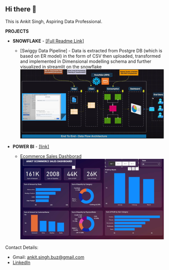 ## Hi there 👋
This is Ankit Singh, Aspiring Data Professional.

**PROJECTS**
   - **SNOWFLAKE** - [[Full Readme Link]](https://github.com/codeSavvy-ln/Snowflake/tree/main/Swiggy%20Data%20Pipeline)
      - [Swiggy Data Pipeline] - Data is extracted from Postgre DB (which is based on ER model) in the form of CSV then uploaded, transformed and implemented in Dimensional modelling schema and further visualized in streamlit on the snowflake
       ![logo](https://github.com/codeSavvy-ln/Snowflake/blob/main/Swiggy%20Data%20Pipeline/End-to-End%20data%20flow%20architecture.png)


  - **POWER BI** - [[link]](https://github.com/codeSavvy-ln/Power-BI/tree/main)
     - [Ecommerce Sales Dashborad](https://github.com/codeSavvy-ln/Power-BI/tree/main/Ankit%20Ecommerce%20Sales%20Dashboard%20Project) 
        ![logo](https://github.com/codeSavvy-ln/Power-BI/blob/6e9bbf99ca732d203a88f9b4abd4274fa901c90f/Ankit%20Ecommerce%20Sales%20Dashboard%20Project/Ankit%20Ecommerce%20Sales%20Dashboard%20SS.png)

<!--
**codeSavvy-ln/codeSavvy-ln** is a ✨ _special_ ✨ repository because its `README.md` (this file) appears on your GitHub profile.

Here are some ideas to get you started:

- 🔭 I’m currently working on ...
- 🌱 I’m currently learning ...
- 👯 I’m looking to collaborate on ...
- 🤔 I’m looking for help with ...
- 💬 Ask me about ...
- 📫 How to reach me: ...
- 😄 Pronouns: ...
- ⚡ Fun fact: ...
-->

Contact Details:
- Gmail: ankit.singh.buz@gmail.com
- [LinkedIn](https://www.linkedin.com/in/ankit-singh-a168692b5/)

